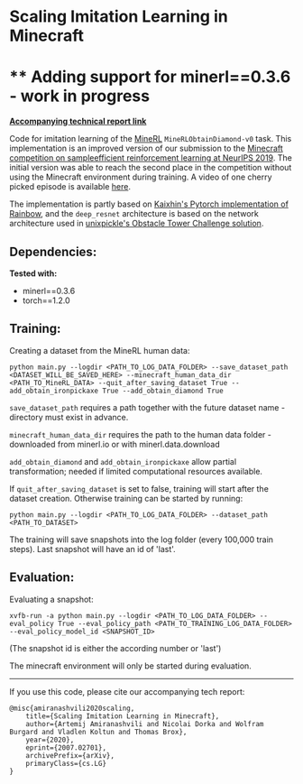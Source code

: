 # Scaling Imitation Learning in Minecraft

# ** Adding support for minerl==0.3.6 - work in progress

**[Accompanying technical report link](https://arxiv.org/abs/2007.02701)**

Code for imitation learning of the [MineRL](https://minerl.io/) `MineRLObtainDiamond-v0` task. 
This implementation is an improved version of our submission to the [Minecraft  competition  on  sampleefficient reinforcement learning at NeurIPS 2019](https://www.aicrowd.com/challenges/neurips-2019-minerl-competition). 
The initial version was able to reach the second place in the competition without using the Minecraft environment during training. A video of one cherry picked episode is available [here](https://youtu.be/ocCJXzNmzHk).

The implementation is partly based on [Kaixhin's Pytorch implementation of Rainbow](https://github.com/Kaixhin/Rainbow), and the `deep_resnet` architecture is based on the network architecture used in [unixpickle's Obstacle Tower Challenge solution](https://github.com/unixpickle/obs-tower2).

## Dependencies:

**Tested with:**
* minerl==0.3.6
* torch==1.2.0

## Training:

Creating a dataset from the MineRL human data:

    python main.py --logdir <PATH_TO_LOG_DATA_FOLDER> --save_dataset_path <DATASET_WILL_BE_SAVED_HERE> --minecraft_human_data_dir <PATH_TO_MineRL_DATA> --quit_after_saving_dataset True --add_obtain_ironpickaxe True --add_obtain_diamond True

`save_dataset_path` requires a path together with the future dataset name - directory must exist in advance. 

`minecraft_human_data_dir` requires the path to the human data folder - downloaded from minerl.io or with minerl.data.download

`add_obtain_diamond` and `add_obtain_ironpickaxe` allow partial transformation; needed if limited computational resources available.



If `quit_after_saving_dataset` is set to false, training will start after the dataset creation.
Otherwise training can be started by running:

    python main.py --logdir <PATH_TO_LOG_DATA_FOLDER> --dataset_path <PATH_TO_DATASET>
    
The training will save snapshots into the log folder (every 100,000 train steps). Last snapshot will have an id of 'last'.


## Evaluation:

Evaluating a snapshot:

    xvfb-run -a python main.py --logdir <PATH_TO_LOG_DATA_FOLDER> --eval_policy True --eval_policy_path <PATH_TO_TRAINING_LOG_DATA_FOLDER> --eval_policy_model_id <SNAPSHOT_ID>
    
(The snapshot id is either the according number or 'last')

The minecraft environment will only be started during evaluation.

___

If you use this code, please cite our accompanying tech report:

    @misc{amiranashvili2020scaling,
        title={Scaling Imitation Learning in Minecraft},
        author={Artemij Amiranashvili and Nicolai Dorka and Wolfram Burgard and Vladlen Koltun and Thomas Brox},
        year={2020},
        eprint={2007.02701},
        archivePrefix={arXiv},
        primaryClass={cs.LG}
    }
